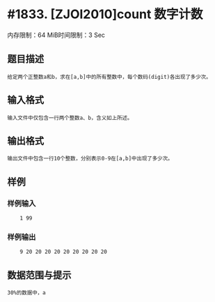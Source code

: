 # #1833. [ZJOI2010]count 数字计数

内存限制：64 MiB时间限制：3 Sec

## 题目描述

	给定两个正整数a和b，求在[a,b]中的所有整数中，每个数码(digit)各出现了多少次。

## 输入格式

	输入文件中仅包含一行两个整数a、b，含义如上所述。

## 输出格式

	输出文件中包含一行10个整数，分别表示0-9在[a,b]中出现了多少次。

## 样例

### 样例输入

    
    	1 99
    
    

### 样例输出

    
    	9 20 20 20 20 20 20 20 20 20
    
    

## 数据范围与提示

	30%的数据中，a
